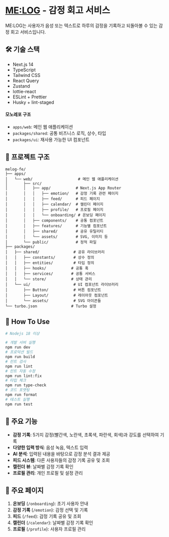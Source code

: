 # [ME:LOG](https://melog-ai.vercel.app) - 감정 회고 서비스

ME:LOG는 사용자가 음성 또는 텍스트로 하루의 감정을 기록하고 되돌아볼 수 있는 감정 회고 서비스입니다.

## 🛠 기술 스택

- Next.js 14
- TypeScript
- Tailwind CSS
- React Query
- Zustand
- lottie-react
- ESLint + Prettier
- Husky + lint-staged

#### 모노레포 구조

- `apps/web`: 메인 웹 애플리케이션
- `packages/shared`: 공통 비즈니스 로직, 상수, 타입
- `packages/ui`: 재사용 가능한 UI 컴포넌트

## 📁 프로젝트 구조

```
melog-fe/
├── apps/
│   └── web/                    # 메인 웹 애플리케이션
│       ├── src/
│       │   ├── app/           # Next.js App Router
│       │   │   ├── emotion/   # 감정 기록 관련 페이지
│       │   │   ├── feed/      # 피드 페이지
│       │   │   ├── calendar/  # 캘린더 페이지
│       │   │   ├── profile/   # 프로필 페이지
│       │   │   └── onboarding/ # 온보딩 페이지
│       │   ├── components/    # 공통 컴포넌트
│       │   ├── features/      # 기능별 컴포넌트
│       │   ├── shared/        # 공유 유틸리티
│       │   └── assets/        # SVG, 이미지 등
│       └── public/            # 정적 파일
├── packages/
│   ├── shared/               # 공유 라이브러리
│   │   ├── constants/        # 상수 정의
│   │   ├── entities/         # 타입 정의
│   │   ├── hooks/           # 공통 훅
│   │   ├── services/        # 공통 서비스
│   │   └── store/           # 상태 관리
│   └── ui/                   # UI 컴포넌트 라이브러리
│       ├── Button/           # 버튼 컴포넌트
│       ├── Layout/           # 레이아웃 컴포넌트
│       └── assets/           # SVG 아이콘들
└── turbo.json               # Turbo 설정
```

## 📝 How To Use

```bash
# Nodejs 18 이상

# 개발 서버 실행
npm run dev
# 프로덕션 빌드
npm run build
# 린트 검사
npm run lint
# 린트 자동 수정
npm run lint:fix
# 타입 체크
npm run type-check
# 코드 포맷팅
npm run format
# 테스트 실행
npm run test
```

## 🚀 주요 기능

- **감정 기록**: 5가지 감정(빨간색, 노란색, 초록색, 파란색, 회색)과 강도를 선택하여 기록
- **다양한 입력 방식**: 음성 녹음, 텍스트 입력
- **AI 분석**: 입력된 내용을 바탕으로 감정 분석 결과 제공
- **피드 시스템**: 다른 사용자들의 감정 기록 공유 및 조회
- **캘린더 뷰**: 날짜별 감정 기록 확인
- **프로필 관리**: 개인 프로필 및 설정 관리

## 📱 주요 페이지

1. **온보딩** (`/onboarding`): 초기 사용자 안내
2. **감정 기록** (`/emotion`): 감정 선택 및 기록
3. **피드** (`/feed`): 감정 기록 공유 및 조회
4. **캘린더** (`/calendar`): 날짜별 감정 기록 확인
5. **프로필** (`/profile`): 사용자 프로필 관리
